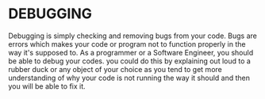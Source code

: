 # DEBUGGING

Debugging is simply checking and removing bugs from your code. Bugs are errors which makes your code or program not to function properly in the way it's supposed to. As a programmer or a Software Engineer, you should be able to debug your codes. you could do this by explaining out loud to a rubber duck or any object of your choice as you tend to get more understanding of why your code is not running the way it should and then you will be able to fix it.
